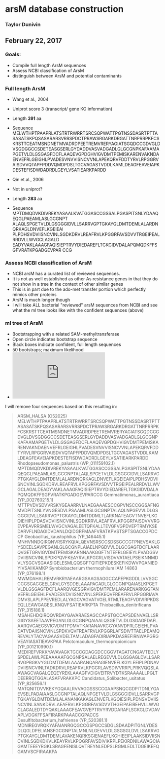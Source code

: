 # arsM database construction
### Taylor Dunivin
## February 22, 2017
### Goals: 
* Compile full length ArsM sequences
* Assess NCBI classification of ArsM
* distinguish between ArsM and potential contaminants

### Full length ArsM
* Wang et al., 2004
* Uniprot score 3 (transcript/ gene KO information)
* Length __391__ aa
* Sequence 
MELWTHPTPAAPRLATSTRTRWRRTSRCSQPWATTPGTNSSDASRTPTTASASATSKPQSASARARSVRRSPDCTPRAWSRGARKDRGATTNRPRRPKFCSKRSTTCEATMSNDNETMVADRDPEETREMVRERYAGIATSGQDCCGDVGLDVSGDGGCCSDETEASGSERLGYDADDVASVADGADLGLGCGNPKAFAAMAPGETVLDLGSGAGFDCFLAAQEVGPDGHVIGVDMTPEMISKARENVAKNDAENVEFRLGEIGHLPVADESVNVVISNCVVNLAPEKQRVFDDTYRVLRPGGRVAISDVVQTAPFPDDVQMDPDSLTGCVAGASTVDDLKAMLDEAGFEAVEIAPKDESTEFISDWDADRDLGEYLVSATIEARKPARDD

* Qin et al., 2006
* Not in uniprot?
* Length __283__ aa
* Sequence
MPTDMQDVKDIVREKYASAALKVATGGASCCGSSALPGASPITSNLYDAAQEQGLPAEAMLASLGCGNPT
ALAQLSPGETVLDLGSGGGIDVLLSARRVGPTGKAYGLDMTDEMLALARDNQRKAGLDNVEFLKGEIEAI
PLPDHSVDVIISNCVINLSGDKDRVLREAFRVLKPGGRFAVSDVVTRGEIPEALRRDVLLWVGCLAGALD
EADYVAKLAAAGFAQISIEPTRVYDIEDAREFLTGKGIDVDALAPQMQDKFFSGFVRATKPGADGEVPAR
CCG

### Assess NCBI classification of ArsM
* NCBI arsM has a curated list of reviewed sequences. 
* It is not as well established as other As resistance genes in that they do not show in a tree in the context of other similar genes
* This is in part due to the ado-met transfer portion which perfectly mimics other proteins
* ArsM is much longer though
* I will take ALL bacterial "reviewed" arsM sequences from NCBI and see what the ml tree looks like with the confident sequences (above)

### ml tree of ArsM
* Bootstrapping with a related SAM-methyltransferase
* Open circle indicates bootstrap sequence
* Black boxes indicate confident, full length sequences 
* 50 bootstraps; maximum likelihood
* ![arsM_boot](https://github.com/ShadeLab/meta_arsenic/blob/master/database_construction/images/arsM_boot.pdf)

I will remove four sequences based on this resulting in: 
>ARSM_HALSA (O52025)
MELWTHPTPAAPRLATSTRTRWRRTSRCSQPWATTPGTNSSDASRTPTTASASATSKPQSASARARSVRRSPDCTPRAWSRGARKDRGATTNRPRRPKFCSKRSTTCEATMSNDNETMVADRDPEETREMVRERYAGIATSGQDCCGDVGLDVSGDGGCCSDETEASGSERLGYDADDVASVADGADLGLGCGNPKAFAAMAPGETVLDLGSGAGFDCFLAAQEVGPDGHVIGVDMTPEMISKARENVAKNDAENVEFRLGEIGHLPVADESVNVVISNCVVNLAPEKQRVFDDTYRVLRPGGRVAISDVVQTAPFPDDVQMDPDSLTGCVAGASTVDDLKAMLDEAGFEAVEIAPKDESTEFISDWDADRDLGEYLVSATIEARKPARDD
>Rhodopseudomonas_palustris (WP_011159102.1)
MPTDMQDVKDIVREKYASAALKVATGGASCCGSSALPGASPITSNLYDAAQEQGLPAEAMLASLGCGNPTALAQLSPGETVLDLGSGGGIDVLLSARRVGPTGKAYGLDMTDEMLALARDNQRKAGLDNVEFLKGEIEAIPLPDHSVDVIISNCVINLSGDKDRVLREAFRVLKPGGRFAVSDVVTRGEIPEALRRDVLLWVGCLAGALDEADYVAKLAAAGFAQISIEPTRVYDIEDAREFLTGKGIDVDALAPQMQDKFFSGFVRATKPGADGEVPARCCG
>Gemmatimonas_aurantiaca (YP_002760215.1)
MTTPVDVSDVVRSKYGEAARRVLNAEGAAAESCCGPVNSCCGGSAFNGMVDPITSNLYVNGESDVLPSAAMLASLGCGNPTALAQLNPGEVVLDLGSGGGIDVLLSARRVGPTGKAYGLDMTDDMLTLARKNATEAGVTNVEFLKGQIEHIPLPDASVDVIISNCVINLSGDKRRVLAEAFRVLKPGGRFAISDVVVRGEVPEAVRRSMELWVGCVAGALEETQFKALLTEVGFVGPDVEPTRMYKSEDARVFLNDAGIDVDANLDQIDGRFMAAFVRATKPVSTSPTSGACCGPDCCP
>Geobacillus_kaustophilus (YP_146445.1)
MNHVNNDQIRQNVRSRYKQIALQEVNSRSCCSDSSGCCGTPNEVSAKLGYSDEELSAVPEGANLGLGCGNPLAIAELNPGDVVLDLGCGAGFDCFLAARQVGETGRVIGVDMTPEMISKARNNAAKGGFTNTEFRLGEIEYLPVADGSVDVIISNCVINLSPDKPQVFKEAYRVLKPGGRLVISDVVATAELPSEIKNNMDVLYSGCVSGAASIGELESMLQQSGFTQITIEPKDESKEFIKDWVPGANIEDYIVSAIIKAMKP
>Symbiobacterium thermophilum IAM 14863 (YP_076198.1)
MWMDAHALREMVRKRYAEAARGSAAGSAGGCCAPEPKGDDLLVVSGCCCGSGAGGEELGRVLGYSDDELAAAPAGADLGLGCGNPQAIASLKPGETVLDLGSGAGFDCFLAARQVGESGRVIGVDMTPEMLARARENARKGGFANVEFRLGEIEHLPVADESVDVIISNCVINLSPEKEQVFREAFRVLRPGGRIAVADMVSLAPLPPEVREDLALYAGCVAGVATVGELRTMLTEAGFVDIVIRPKDSEQLLEAWGAGESLKNQVFSATIEARKPTA
>Thiobacillus_denitrificans (YP_315186.1)
MSAHEHDQIRQQVRDAYGAVARAESAGCCAPSTGCCAPSDENVAELLSRGIGYSAEETAAVPEGANLGLGCGNPQAIAALQSGETVLDLGSGAGFDAFLAARQVGAEGSVIGVDMTPDMVTKARANAVKGGYANVDFRLGEIEHLPVADATVDAIISNCVINLSPDKVQVFREAFRVLKPGGRLAFSDIVTTAELPEAMQREVALYTACVAGAASVDELTAMLADAGFADIRIAPKDASREFIRNWAPGRGVEAYIASATIEAVKPAA
>Pelotomaculum_thermopropionicum (YP_001210990.1)
MEDIREFVRKKYAVAVAGKTGCCGDAGGDCCGGVTAGATCNGAVTEDLYSPDELAWLPEEAAAAAFGCGNPSALAELREGEVVLDLGSGAGLDVLLSARRVGPRGKVYGLDMTDEMLAAARANQARAGIENVEFLKGYLEEIPLPDNAVDVIISNCVINLTADKDRVLREAFRVLKPGGRLAVSDIVVRRPLPRKVQQSLAAWAGCVAGALQEQEYREKLAAAGFVDIGVEITRVYDTKSRAAAALLPGLTDEERRQTGGALASAFVRAKKPC
>Candidatus_Solibacter_usitatus (YP_825656.1)
MATQNITDVVKEKYGQAALRVVAGGSSSCCGAAPSNQCGDPITDNLYGAEVSELPADAIAASLGCGNPTALAQLNPGETVLDLGSGGGIDVLLSARRVGPTGKAYGLDMTDEMLALANANKAKAGLENVEFLKGQIESIPLPDNSVDVIISNCVINLSANKDRVLAEAFRVLKPGGRFAVSDVVTHGEIPAEIREHVLLWVGCLAGALEDTDYQAKLAAAGFEAVGVEPTRVYRVDDARAFLSGKGLDVDAVAPLVDGKFFSAFIRARKPAAACCGPACCS
>Desulfitobacterium_hafniense (YP_520381.1)
MDNIREGVRQKYAFAIANRGQGCCGSPGCCSDGLSDAADPITGNLYDESDLQGLDPELIANSFGCGNPTALMNLNLGEVVLDLGSGSGLDVLLSAKRVGPTGKAYGLDMTDEMLAVAKENQRKSGIENAEFLKGHIEEIPLAAKSIDVIISNCVINLSGDKDKVLKEAYRVLKPQGRFAVSDIVIKRPLPEKIRDNILAWAGCIAGAMTEEEYRGKLSRAGFENISLQVTREYNLEDPSLRGMLEDLTDGEIKEFQGAMVSCFIRAAKPA

